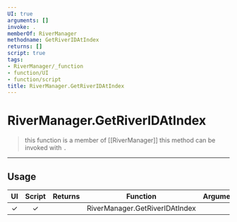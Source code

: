 ```yaml
---
UI: true
arguments: []
invoke: .
memberOf: RiverManager
methodname: GetRiverIDAtIndex
returns: []
script: true
tags:
- RiverManager/_function
- function/UI
- function/script
title: RiverManager.GetRiverIDAtIndex
---
```

# RiverManager.GetRiverIDAtIndex
> this function is a member of [[RiverManager]]
> this method can be invoked with `.`
-----
## Usage
|  UI | Script | Returns | Function | Arguments |
|:---:|:------:|-------:|:--------:|:---------|
|✓|✓||RiverManager.GetRiverIDAtIndex||
